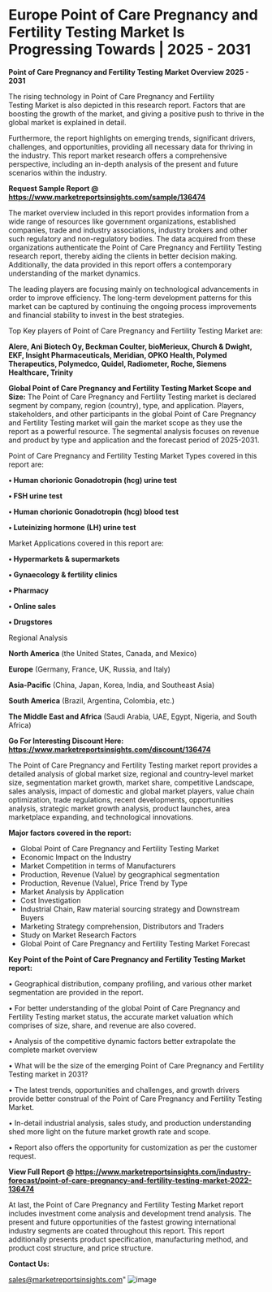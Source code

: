 # Europe Point of Care Pregnancy and Fertility Testing Market Is Progressing Towards | 2025 - 2031

<Strong> Point of Care Pregnancy and Fertility Testing Market Overview 2025 - 2031</strong>

The rising technology in Point of Care Pregnancy and Fertility Testing Market is also depicted in this research report. Factors that are boosting the growth of the market, and giving a positive push to thrive in the global market is explained in detail.

Furthermore, the report highlights on emerging trends, significant drivers, challenges, and opportunities, providing all necessary data for thriving in the industry. This report market research offers a comprehensive perspective, including an in-depth analysis of the present and future scenarios within the industry.

<strong>Request Sample Report @ <a href=https://www.marketreportsinsights.com/sample/136474>https://www.marketreportsinsights.com/sample/136474</a></strong>

The market overview included in this report provides information from a wide range of resources like government organizations, established companies, trade and industry associations, industry brokers and other such regulatory and non-regulatory bodies. The data acquired from these organizations authenticate the Point of Care Pregnancy and Fertility Testing research report, thereby aiding the clients in better decision making. Additionally, the data provided in this report offers a contemporary understanding of the market dynamics.

The leading players are focusing mainly on technological advancements in order to improve efficiency. The long-term development patterns for this market can be captured by continuing the ongoing process improvements and financial stability to invest in the best strategies.

Top Key players of Point of Care Pregnancy and Fertility Testing Market are:

<strong>Alere, Ani Biotech Oy, Beckman Coulter, bioMerieux, Church & Dwight, EKF, Insight Pharmaceuticals, Meridian, OPKO Health, Polymed Therapeutics, Polymedco, Quidel, Radiometer, Roche, Siemens Healthcare, Trinity</strong>

<strong><b>Global Point of Care Pregnancy and Fertility Testing Market Scope and Size:</b></strong>
The Point of Care Pregnancy and Fertility Testing market is declared segment by company, region (country), type, and application. Players, stakeholders, and other participants in the global Point of Care Pregnancy and Fertility Testing market will gain the market scope as they use the report as a powerful resource. The segmental analysis focuses on revenue and product by type and application and the forecast period of 2025-2031.

Point of Care Pregnancy and Fertility Testing Market Types covered in this report are:

<strong>• Human chorionic Gonadotropin (hcg) urine test

• FSH urine test

• Human chorionic Gonadotropin (hcg) blood test

• Luteinizing hormone (LH) urine test</strong>

Market Applications covered in this report are:

<strong>• Hypermarkets & supermarkets

• Gynaecology & fertility clinics

• Pharmacy

• Online sales

• Drugstores</strong> 

Regional Analysis

<strong>North America</strong> (the United States, Canada, and Mexico)

<strong>Europe</strong> (Germany, France, UK, Russia, and Italy)

<strong>Asia-Pacific</strong> (China, Japan, Korea, India, and Southeast Asia)

<strong>South America</strong> (Brazil, Argentina, Colombia, etc.)

<strong>The Middle East and Africa</strong> (Saudi Arabia, UAE, Egypt, Nigeria, and South Africa)

<strong>Go For Interesting Discount Here: <a href=https://www.marketreportsinsights.com/discount/136474>https://www.marketreportsinsights.com/discount/136474</a></strong>

The Point of Care Pregnancy and Fertility Testing market report provides a detailed analysis of global market size, regional and country-level market size, segmentation market growth, market share, competitive Landscape, sales analysis, impact of domestic and global market players, value chain optimization, trade regulations, recent developments, opportunities analysis, strategic market growth analysis, product launches, area marketplace expanding, and technological innovations.

<strong><b>Major factors covered in the report:</b></strong>
<ul>
  <li>Global Point of Care Pregnancy and Fertility Testing Market </li>
  <li>Economic Impact on the Industry</li>
  <li>Market Competition in terms of Manufacturers</li>
  <li>Production, Revenue (Value) by geographical segmentation</li>
  <li>Production, Revenue (Value), Price Trend by Type</li>
  <li>Market Analysis by Application</li>
  <li>Cost Investigation</li>
  <li>Industrial Chain, Raw material sourcing strategy and Downstream Buyers</li>
  <li>Marketing Strategy comprehension, Distributors and Traders</li>
  <li>Study on Market Research Factors</li>
  <li>Global Point of Care Pregnancy and Fertility Testing Market Forecast</li>
</ul>

<strong><b>Key Point of the Point of Care Pregnancy and Fertility Testing Market report:</b></strong>

• Geographical distribution, company profiling, and various other market segmentation are provided in the report.

• For better understanding of the global Point of Care Pregnancy and Fertility Testing market status, the accurate market valuation which comprises of size, share, and revenue are also covered.

• Analysis of the competitive dynamic factors better extrapolate the complete market overview

• What will be the size of the emerging Point of Care Pregnancy and Fertility Testing market in 2031?

• The latest trends, opportunities and challenges, and growth drivers provide better construal of the Point of Care Pregnancy and Fertility Testing Market.

• In-detail industrial analysis, sales study, and production understanding shed more light on the future market growth rate and scope.

• Report also offers the opportunity for customization as per the customer request.

<strong><b>View Full Report @ <a href=https://www.marketreportsinsights.com/industry-forecast/point-of-care-pregnancy-and-fertility-testing-market-2022-136474>https://www.marketreportsinsights.com/industry-forecast/point-of-care-pregnancy-and-fertility-testing-market-2022-136474</a></b></strong>


At last, the Point of Care Pregnancy and Fertility Testing Market report includes investment come analysis and development trend analysis. The present and future opportunities of the fastest growing international industry segments are coated throughout this report. This report additionally presents product specification, manufacturing method, and product cost structure, and price structure.

<strong>Contact Us:</strong>

sales@marketreportsinsights.com"
![image](https://github.com/user-attachments/assets/fc09119a-e5ad-44c7-8065-10fe1f625aeb)
